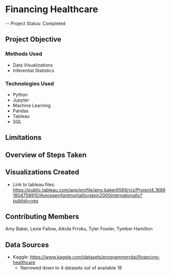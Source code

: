 # Financing Healthcare

-- Project Status: Completed

## Project Objective

### Methods Used
- Data Visualizations
- Inferential Statistics

### Technologies Used
- Python
- Jupyter
- Machine Learning
- Pandas
- Tableau
- SQL

## Limitations


## Overview of Steps Taken

## Visualizations Created
- Link to tableau files: https://public.tableau.com/app/profile/amy.baker6569/viz/Project4_16861804758910/Averageinfantmortalityratein2000internationally?publish=yes

## Contributing Members
Amy Baker, Lexie Fallow, Aikida Frroku, Tyler Fowler, Tymber Hamilton

## Data Sources
- Kaggle: https://www.kaggle.com/datasets/programmerrdai/financing-healthcare
  -    Narrowed down to 4 datasets out of available 18
